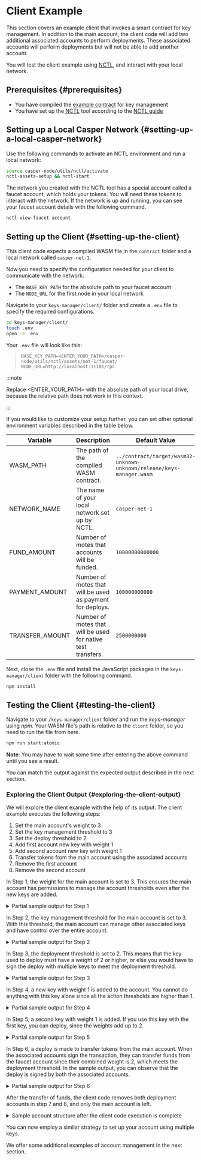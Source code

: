 # Client Example

This section covers an example client that invokes a smart contract for key management. In addition to the main account, the client code will add two additional associated accounts to perform deployments. These associated accounts will perform deployments but will not be able to add another account.

You will test the client example using [NCTL](https://github.com/casper-network/casper-node/tree/master/utils/nctl), and interact with your local network.

## Prerequisites {#prerequisites}

-   You have compiled the [example contract](https://github.com/casper-ecosystem/keys-manager) for key management
-   You have set up the [NCTL](https://github.com/casper-network/casper-node/tree/master/utils/nctl) tool according to the [NCTL guide](../../setup-nctl.md)

## Setting up a Local Casper Network {#setting-up-a-local-casper-network}

Use the following commands to activate an NCTL environment and run a local network:

```bash
source casper-node/utils/nctl/activate
nctl-assets-setup && nctl-start
```

The network you created with the NCTL tool has a special account called a faucet account, which holds your tokens. You will need these tokens to interact with the network. If the network is up and running, you can see your faucet account details with the following command.

```bash
nctl-view-faucet-account
```

## Setting up the Client {#setting-up-the-client}

This client code expects a compiled WASM file in the `contract` folder and a local network called `casper-net-1`.

Now you need to specify the configuration needed for your client to communicate with the network:

-   The `BASE_KEY_PATH` for the absolute path to your faucet account
-   The `NODE_URL` for the first node in your local network

Navigate to your `keys-manager/client/` folder and create a `.env` file to specify the required configurations.

```bash
cd keys-manager/client/
touch .env
open -e .env
```

Your `.env` file will look like this:

>     BASE_KEY_PATH=<ENTER_YOUR_PATH>/casper-node/utils/nctl/assets/net-1/faucet/
>     NODE_URL=http://localhost:11101/rpc

:::note

Replace <ENTER_YOUR_PATH> with the absolute path of your local drive, because the relative path does not work in this context.

:::

If you would like to customize your setup further, you can set other optional environment variables described in the table below.

| Variable        | Description                                                  | Default Value                                                         |
| --------------- | ------------------------------------------------------------ | --------------------------------------------------------------------- |
| WASM_PATH       | The path of the compiled WASM contract.                      | `../contract/target/wasm32-unknown-unknown/release/keys-manager.wasm` |
| NETWORK_NAME    | The name of your local network set up by NCTL.               | `casper-net-1`                                                        |
| FUND_AMOUNT     | Number of motes that accounts will be funded.                | `10000000000000`                                                      |
| PAYMENT_AMOUNT  | Number of motes that will be used as payment for deploys.    | `100000000000`                                                        |
| TRANSFER_AMOUNT | Number of motes that will be used for native test transfers. | `2500000000`                                                          |

Next, close the `.env` file and install the JavaScript packages in the `keys-manager/client` folder with the following command.

```bash
npm install
```

## Testing the Client {#testing-the-client}

Navigate to your `/keys-manager/client` folder and run the _keys-manager_ using _npm_. Your WASM file's path is relative to the `client` folder, so you need to run the file from here.

```bash
npm run start:atomic
```

**Note**: You may have to wait some time after entering the above command until you see a result.

You can match the output against the expected output described in the next section.

### Exploring the Client Output {#exploring-the-client-output}

We will explore the client example with the help of its output. The client example executes the following steps:

1. Set the main account's weight to 3
2. Set the key management threshold to 3
3. Set the deploy threshold to 2
4. Add first account new key with weight 1
5. Add second account new key with weight 1 
6. Transfer tokens from the main account using the associated accounts
7. Remove the first account
8. Remove the second account

In Step 1, the weight for the main account is set to 3. This ensures the main account has permissions to manage the account thresholds even after the new keys are added.

<details>
<summary>Partial sample output for Step 1</summary>

```sh
  mainPurse: 'uref-939bab468f222fc5ae5ff4dbfc2b6c280e311c7a6fb7fcf21370ff6b63bf9d73-007',
  associatedKeys: [
    {
      accountHash: 'account-hash-1b9352869f5e3d9569e4ad4cc97a2a62e34555958c7f70caac56bbb107af8d7f',
      weight: 3
    }
  ],
  actionThresholds: { deployment: 1, keyManagement: 1 }
```
</details>

In Step 2, the key management threshold for the main account is set to 3. With this threshold, the main account can manage other associated keys and have control over the entire account.

<details>
<summary>Partial sample output for Step 2</summary>

```sh
  mainPurse: 'uref-939bab468f222fc5ae5ff4dbfc2b6c280e311c7a6fb7fcf21370ff6b63bf9d73-007',
  associatedKeys: [
    {
      accountHash: 'account-hash-1b9352869f5e3d9569e4ad4cc97a2a62e34555958c7f70caac56bbb107af8d7f',
      weight: 3
    }
  ],
  actionThresholds: { deployment: 1, keyManagement: 3 }
```
</details>

In Step 3, the deployment threshold is set to 2. This means that the key used to deploy must have a weight of 2 or higher, or else you would have to sign the deploy with multiple keys to meet the deployment threshold.

<details>
<summary>Partial sample output for Step 3</summary>

```sh
  mainPurse: 'uref-939bab468f222fc5ae5ff4dbfc2b6c280e311c7a6fb7fcf21370ff6b63bf9d73-007',
  associatedKeys: [
    {
      accountHash: 'account-hash-1b9352869f5e3d9569e4ad4cc97a2a62e34555958c7f70caac56bbb107af8d7f',
      weight: 3
    }
  ],
  actionThresholds: { deployment: 2, keyManagement: 3 }
```
</details>

In Step 4, a new key with weight 1 is added to the account. You cannot do anything with this key alone since all the action thresholds are higher than 1.

<details>
<summary>Partial sample output for Step 4</summary>

```sh
  mainPurse: 'uref-939bab468f222fc5ae5ff4dbfc2b6c280e311c7a6fb7fcf21370ff6b63bf9d73-007',
  associatedKeys: [
    {
      accountHash: 'account-hash-1b9352869f5e3d9569e4ad4cc97a2a62e34555958c7f70caac56bbb107af8d7f',
      weight: 3
    },
    {
      accountHash: 'account-hash-5795d2d6d858a22ddd6192092a31e2f16c28df53ddbe2c98d1bd632d10065de9',
      weight: 1
    }
  ],
  actionThresholds: { deployment: 2, keyManagement: 3 }
```
</details>

In Step 5, a second key with weight 1 is added. If you use this key with the first key, you can deploy, since the weights add up to 2.

<details>
<summary>Partial sample output for Step 5</summary>

```sh
  mainPurse: 'uref-939bab468f222fc5ae5ff4dbfc2b6c280e311c7a6fb7fcf21370ff6b63bf9d73-007',
  associatedKeys: [
    {
      accountHash: 'account-hash-1b9352869f5e3d9569e4ad4cc97a2a62e34555958c7f70caac56bbb107af8d7f',
      weight: 3
    },
    {
      accountHash: 'account-hash-5795d2d6d858a22ddd6192092a31e2f16c28df53ddbe2c98d1bd632d10065de9',
      weight: 1
    },
    {
      accountHash: 'account-hash-d0bc795436850e7d66e72f7bf3ac2b08ca75270aaaf212849a4ffe7de7f74b21',
      weight: 1
    }
  ],
  actionThresholds: { deployment: 2, keyManagement: 3 }
```
</details>

In Step 6, a deploy is made to transfer tokens from the main account. When the associated accounts sign the transaction, they can transfer funds from the faucet account since their combined weight is 2, which meets the deployment threshold. In the sample output, you can observe that the deploy is signed by both the associated accounts.

<details>
<summary>Partial sample output for Step 6</summary>

```sh
Signed by: account-hash-5795d2d6d858a22ddd6192092a31e2f16c28df53ddbe2c98d1bd632d10065de9
Signed by: account-hash-d0bc795436850e7d66e72f7bf3ac2b08ca75270aaaf212849a4ffe7de7f74b21
Deploy hash: 8d1688ae4e3d40f89ace5402972121710b109f51198501512e0b267bbefe8be9
Deploy result:
{
  deploy: {
    hash: '8d1688ae4e3d40f89ace5402972121710b109f51198501512e0b267bbefe8be9',
    header: {
      account: '0203bd1ddbd9224dd0c8199076e4da8c0ed701b79b6f3bd08af498f05eb3e47cf8a8',
      timestamp: '2022-01-24T14:43:54.086Z',
      ttl: '30m',
      gas_price: 1,
      body_hash: '1f2e7efbb3f2f8694582984a608e9ff08a3607b2f484d5992e4c57f2b677b001',
      dependencies: [],
      chain_name: 'casper-net-1'
    },
    payment: { ModuleBytes: [Object] },
    session: { Transfer: [Object] },
    approvals: [ [Object], [Object] ]
  }
}
```
</details>

After the transfer of funds, the client code removes both deployment accounts in step 7 and 8, and only the main account is left.

<details>
<summary>Sample account structure after the client code execution is complete</summary>

```sh
{
  _accountHash: 'account-hash-1b9352869f5e3d9569e4ad4cc97a2a62e34555958c7f70caac56bbb107af8d7f',
  namedKeys: [
    {
      name: 'keys_manager',
      key: 'hash-3ae881f0874bb220179715a66b7ccb588d2a016c632a873646dc6835b8d829b3'
    },
    {
      name: 'keys_manager_hash',
      key: 'uref-a67f68ff2d176be69723bb9b735ebfb8b76b313863e30fb7387077c632fc977b-007'
    }
  ],
  mainPurse: 'uref-939bab468f222fc5ae5ff4dbfc2b6c280e311c7a6fb7fcf21370ff6b63bf9d73-007',
  associatedKeys: [
    {
      accountHash: 'account-hash-1b9352869f5e3d9569e4ad4cc97a2a62e34555958c7f70caac56bbb107af8d7f',
      weight: 3
    }
  ],
  actionThresholds: { deployment: 2, keyManagement: 3 }
}
```
</details>

You can now employ a similar strategy to set up your account using multiple keys.  

<!-- ### Key Management Restrictions

This section explains a few rules that apply to key management:

- Set the deployment threshold lower than or equal to the key-management threshold
- Set the deployment threshold lower than or equal to all other thresholds
- Ensure the account used to set the thresholds has sufficient permissions
- Set the thresholds to a value lower than the total weight of associated keys -->

We offer some additional examples of account management in the next section.
